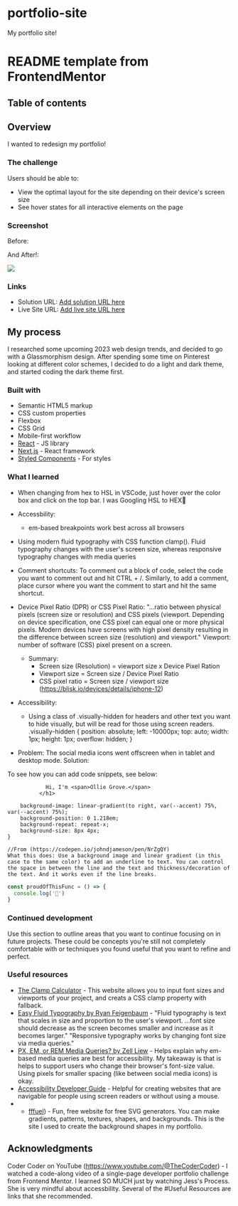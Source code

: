 # portfolio-site
My portfolio site! 
# README template from FrontendMentor

## Table of contents

## Overview
I wanted to redesign my portfolio! 

### The challenge

Users should be able to:

- View the optimal layout for the site depending on their device's screen size
- See hover states for all interactive elements on the page

### Screenshot

Before:

And After!:

![](./screenshot.jpg)


### Links

- Solution URL: [Add solution URL here](https://your-solution-url.com)
- Live Site URL: [Add live site URL here](https://your-live-site-url.com)

## My process

I researched some upcoming 2023 web design trends, and decided to go with a Glassmorphism design. After spending some time on Pinterest looking at different color schemes, I decided to do a light and dark theme, and started coding the dark theme first.


### Built with

- Semantic HTML5 markup
- CSS custom properties
- Flexbox
- CSS Grid
- Mobile-first workflow
- [React](https://reactjs.org/) - JS library
- [Next.js](https://nextjs.org/) - React framework
- [Styled Components](https://styled-components.com/) - For styles

### What I learned

- When changing from hex to HSL in VSCode, just hover over the color box and click on the top bar. I was Googling HSL to HEX🫡
- Accessbility: 
  - em-based breakpoints work best across all browsers
  
- Using modern fluid typography with CSS function clamp(). Fluid typography changes with the user's screen size, whereas responsive typography changes with media queries

- Comment shortcuts: To comment out a block of code, select the code you want to comment out and hit CTRL + /. Similarly, to add a comment, place cursor where you want the comment to start and hit the same shortcut. 

- Device Pixel Ratio (DPR) or CSS Pixel Ratio: "...ratio between physical pixels (screen size or resolution) and CSS pixels (viewport. Depending on device specification, one CSS pixel can equal one or more physical pixels. Modern devices have screens with high pixel density resulting in the difference between screen size (resolution) and viewport." Viewport: number of software (CSS) pixel present on a screen. 
  - Summary: 
    - Screen size (Resolution) = viewport size x Device Pixel Ration
    - Viewport size = Screen size / Device Pixel Ratio
    - CSS pixel ratio = Screen size / viewport size
(https://blisk.io/devices/details/iphone-12)

- Accessibility: 
  - Using a class of .visually-hidden for headers and other text you want to hide visually, but will be read for those using screen readers. 
  .visually-hidden {
    position: absolute;
    left: -10000px;
    top: auto;
    width: 1px;
    height: 1px;
    overflow: hidden;
    }

- Problem: The social media icons went offscreen when in tablet and desktop mode. Solution: 

To see how you can add code snippets, see below:

```<h1 class="hero-headline">
            Hi, I'm <span>Ollie Grove.</span>
          </h1>
```
```h1 span {
    background-image: linear-gradient(to right, var(--accent) 75%, var(--accent) 75%);
    background-position: 0 1.218em;
    background-repeat: repeat-x;
    background-size: 8px 4px;
}

//From (https://codepen.io/johndjameson/pen/NrZgQY)
What this does: Use a background image and linear gradient (in this case to the same color) to add an underline to text. You can control the space in between the line and the text and thickness/decoration of the text. And it works even if the line breaks. 
```
```js
const proudOfThisFunc = () => {
  console.log('🎉')
}
```

### Continued development

Use this section to outline areas that you want to continue focusing on in future projects. These could be concepts you're still not completely comfortable with or techniques you found useful that you want to refine and perfect.

### Useful resources

- [The Clamp Calculator](https://royalfig.github.io/fluid-typography-calculator/) - This website allows you to input font sizes and viewports of your project, and creats a CSS clamp property with fallback.
- [Easy Fluid Typography by Ryan Feigenbaum](https://ryanfeigenbaum.com/fluid-typography/) - "Fluid typography is text that scales in size and proportion to the user's viewport. ...font size should decrease as the screen becomes smaller and increase as it becomes larger." "Responsive typography works by changing font size via media queries." 
- [PX, EM, or REM Media Queries? by Zell Liew](https://zellwk.com/blog/media-query-units/) - Helps explain why em-based media queries are best for accessibility. My takeaway is that is helps to support users who change their browser's font-size value. Using pixels for smaller spacing (like between social media icons) is okay. 
- [Accessibility Developer Guide](https://www.accessibility-developer-guide.com/) - Helpful for creating websites that are navigable for people using screen readers or without using a mouse.
- - [fffuel](https://fffuel.co/)) - Fun, free website for free SVG generators. You can make gradients, patterns, textures, shapes, and backgrounds. This is the site I used to create the background shapes in my portfolio. 

## Acknowledgments

Coder Coder on YouTube (https://www.youtube.com/@TheCoderCoder) - I watched a code-along video of a single-page developer portfolio challenge from Frontend Mentor. I learned SO MUCH just by watching Jess's Process. She is very mindful about accessbility. Several of the #Useful Resources are links that she recommended. 

